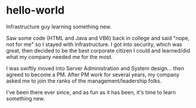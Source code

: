 # hello-world
Infrastructure guy learning something new.

Saw some code (HTML and Java and VB6) back in college and said "nope, not for me" so I stayed with infrastructure.
I got into security, which was great, then decided to be the best corporate citizen I could and learned/did what my company needed me for the most.

I was swiftly moved into Server Administration and System design... then agreed to become a PM.  After PM work for several years, my company asked me to join the ranks of the management/leadership folks.

I've been there ever since, and as fun as it has been, it's time to learn something new.
